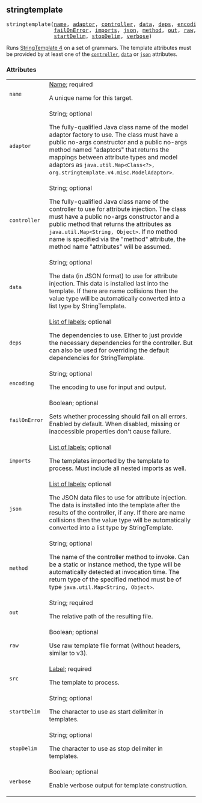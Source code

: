 <!-- Generated with Stardoc: http://skydoc.bazel.build -->

<a name="#stringtemplate"></a>

## stringtemplate

<pre>
stringtemplate(<a href="#stringtemplate-name">name</a>, <a href="#stringtemplate-adaptor">adaptor</a>, <a href="#stringtemplate-controller">controller</a>, <a href="#stringtemplate-data">data</a>, <a href="#stringtemplate-deps">deps</a>, <a href="#stringtemplate-encoding">encoding</a>,
               <a href="#stringtemplate-failOnError">failOnError</a>, <a href="#stringtemplate-imports">imports</a>, <a href="#stringtemplate-json">json</a>, <a href="#stringtemplate-method">method</a>, <a href="#stringtemplate-out">out</a>, <a href="#stringtemplate-raw">raw</a>, <a href="#stringtemplate-src">src</a>,
               <a href="#stringtemplate-startDelim">startDelim</a>, <a href="#stringtemplate-stopDelim">stopDelim</a>, <a href="#stringtemplate-verbose">verbose</a>)
</pre>

Runs [StringTemplate 4](https://www.stringtemplate.org/) on a set of grammars.
The template attributes must be provided by at least one of the [`controller`](#stringtemplate-controller),
[`data`](#stringtemplate-data) or [`json`](#stringtemplate-json) attributes.


### Attributes

<table class="params-table">
  <colgroup>
    <col class="col-param" />
    <col class="col-description" />
  </colgroup>
  <tbody>
    <tr id="stringtemplate-name">
      <td><code>name</code></td>
      <td>
        <a href="https://bazel.build/docs/build-ref.html#name">Name</a>; required
        <p>
          A unique name for this target.
        </p>
      </td>
    </tr>
    <tr id="stringtemplate-adaptor">
      <td><code>adaptor</code></td>
      <td>
        String; optional
        <p>
          The fully-qualified Java class name of the
                                model adaptor factory to use.
                                The class must have a public no-args constructor and a
                                public no-args method named &quot;adaptors&quot; that
                                returns the mappings between attribute types and model
                                adaptors as
                                <code>java.util.Map&lt;Class&lt;?&gt;, org.stringtemplate.v4.misc.ModelAdaptor&gt;</code>.
        </p>
      </td>
    </tr>
    <tr id="stringtemplate-controller">
      <td><code>controller</code></td>
      <td>
        String; optional
        <p>
          The fully-qualified Java class name of the
                                controller to use for attribute injection.
                                The class must have a public no-args constructor and a
                                public method that returns the attributes as
                                <code>java.util.Map&lt;String, Object&gt;</code>. If no
                                method name is specified via the &quot;method&quot;
                                attribute, the method name &quot;attributes&quot; will be
                                assumed.
        </p>
      </td>
    </tr>
    <tr id="stringtemplate-data">
      <td><code>data</code></td>
      <td>
        String; optional
        <p>
          The data (in JSON format) to use for attribute injection.
                                This data is installed last into the template. If
                                there are name collisions then the value type
                                will be automatically converted into a list type by
                                StringTemplate.
        </p>
      </td>
    </tr>
    <tr id="stringtemplate-deps">
      <td><code>deps</code></td>
      <td>
        <a href="https://bazel.build/docs/build-ref.html#labels">List of labels</a>; optional
        <p>
          The dependencies to use. Either to just provide
                                the necessary dependencies for the controller. But can
                                also be used for overriding the default
                                dependencies for StringTemplate.
        </p>
      </td>
    </tr>
    <tr id="stringtemplate-encoding">
      <td><code>encoding</code></td>
      <td>
        String; optional
        <p>
          The encoding to use for input and output.
        </p>
      </td>
    </tr>
    <tr id="stringtemplate-failOnError">
      <td><code>failOnError</code></td>
      <td>
        Boolean; optional
        <p>
          Sets whether processing should fail on all errors.
                            Enabled by default. When disabled, missing or inaccessible
                            properties don't cause failure.
        </p>
      </td>
    </tr>
    <tr id="stringtemplate-imports">
      <td><code>imports</code></td>
      <td>
        <a href="https://bazel.build/docs/build-ref.html#labels">List of labels</a>; optional
        <p>
          The templates imported by the template to process. Must
                                include all nested imports as well.
        </p>
      </td>
    </tr>
    <tr id="stringtemplate-json">
      <td><code>json</code></td>
      <td>
        <a href="https://bazel.build/docs/build-ref.html#labels">List of labels</a>; optional
        <p>
          The JSON data files to use for attribute injection.
                                The data is installed into the template after
                                the results of the controller, if any. If
                                there are name collisions then the value type
                                will be automatically converted into a list type by
                                StringTemplate.
        </p>
      </td>
    </tr>
    <tr id="stringtemplate-method">
      <td><code>method</code></td>
      <td>
        String; optional
        <p>
          The name of the controller method to invoke.
                                Can be a static or instance method, the type will
                                be automatically detected at invocation time. The return type
                                of the specified method must be of type
                                <code>java.util.Map&lt;String, Object&gt;</code>.
        </p>
      </td>
    </tr>
    <tr id="stringtemplate-out">
      <td><code>out</code></td>
      <td>
        String; required
        <p>
          The relative path of the resulting file.
        </p>
      </td>
    </tr>
    <tr id="stringtemplate-raw">
      <td><code>raw</code></td>
      <td>
        Boolean; optional
        <p>
          Use raw template file format (without headers, similar to v3).
        </p>
      </td>
    </tr>
    <tr id="stringtemplate-src">
      <td><code>src</code></td>
      <td>
        <a href="https://bazel.build/docs/build-ref.html#labels">Label</a>; required
        <p>
          The template to process.
        </p>
      </td>
    </tr>
    <tr id="stringtemplate-startDelim">
      <td><code>startDelim</code></td>
      <td>
        String; optional
        <p>
          The character to use as start delimiter in templates.
        </p>
      </td>
    </tr>
    <tr id="stringtemplate-stopDelim">
      <td><code>stopDelim</code></td>
      <td>
        String; optional
        <p>
          The character to use as stop delimiter in templates.
        </p>
      </td>
    </tr>
    <tr id="stringtemplate-verbose">
      <td><code>verbose</code></td>
      <td>
        Boolean; optional
        <p>
          Enable verbose output for template construction.
        </p>
      </td>
    </tr>
  </tbody>
</table>


